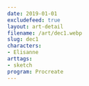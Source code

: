 ```yaml
---
date: 2019-01-01
excludefeed: true
layout: art-detail
filename: /art/dec1.webp
slug: dec1
characters:
- Elisanne
arttags:
- sketch
program: Procreate
---
```

